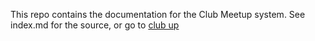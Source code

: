 This repo contains the documentation for the Club Meetup system. See index.md for the source, or go to [club up](https://clubmeetup.github.io/clubup.github.io/)

